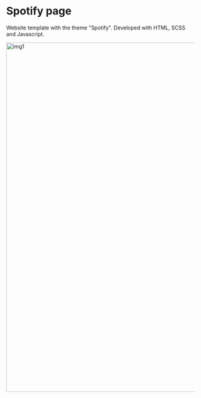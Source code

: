 # Spotify page

Website template with the theme "Spotify". Developed with HTML, SCSS and Javascript.

<img width="931" alt="img1" src="https://github.com/user-attachments/assets/393b85c3-7987-426c-b24a-ad79760741e9" />
